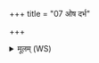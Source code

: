+++
title = "07 ओष दर्भ"

+++
<details><summary>मूलम् (WS)</summary>

ओष दर्भ सपत्नान् मे ओष मे पृतनायतः ।  
ओष मे सर्वान् दुर्हार्दो ओष मे द्विषतो मणे ॥ ७ ॥
</details>